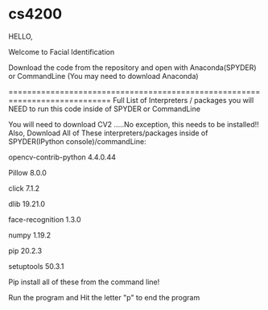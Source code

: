 # cs4200


HELLO, 

Welcome to Facial Identification

Download the code from the repository and open with Anaconda(SPYDER) or CommandLine
(You may need to download Anaconda)

============================================================================
Full List of Interpreters / packages you will NEED to run this code inside of SPYDER or CommandLine

You will need to download CV2  .....No exception, this needs to be installed!!
Also,
Download All of These interpreters/packages inside of SPYDER(IPython console)/commandLine: 

opencv-contrib-python	4.4.0.44	

Pillow	8.0.0	

click	7.1.2	

dlib	19.21.0	

face-recognition	1.3.0	

numpy	1.19.2	

pip	20.2.3	

setuptools	50.3.1


Pip install all of these from the command line!


Run the program and Hit the letter "p" to end the program 
